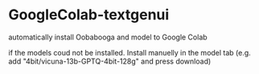 # GoogleColab-textgenui
automatically install Oobabooga and model to Google Colab

if the models coud not be installed. Install manuelly in the model tab (e.g. add "4bit/vicuna-13b-GPTQ-4bit-128g" and press download)
